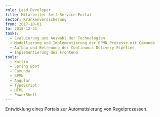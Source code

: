 ```yaml
---
role: Lead Developer
title: Mitarbeiter Self-Service-Portal
sector: Krankenversicherung
from: 2017-10-01
to: 2018-12-31
tasks:
  - Evaluierung und Auswahl der Technologien
  - Modellierung und Implementierung der BPMN Prozesse mit Camunda
  - Aufbau und Betreuung der Continuous Delivery Pipeline
  - Implementierung des Frontend
tools:
  - Kotlin
  - Spring Boot
  - Camunda
  - BPMN
  - Angular
  - TypeScript
  - HTML
  - PowerShell
---
```


Entwicklung eines Portals zur Automatisierung von Regelprozessen.
